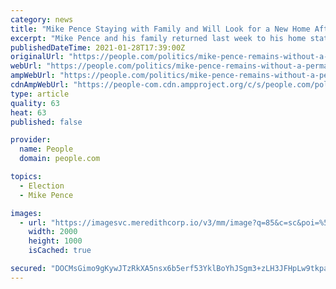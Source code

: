 ```yaml
---
category: news
title: "Mike Pence Staying with Family and Will Look for a New Home After Returning to Indiana: Sources"
excerpt: "Mike Pence and his family returned last week to his home state of Indiana, but the former vice president is still looking for a place to call his own. Pence, 61, told a small crowd of supporters ..."
publishedDateTime: 2021-01-28T17:39:00Z
originalUrl: "https://people.com/politics/mike-pence-remains-without-a-permanent-home-since-he-and-his-family-returned-to-indiana/"
webUrl: "https://people.com/politics/mike-pence-remains-without-a-permanent-home-since-he-and-his-family-returned-to-indiana/"
ampWebUrl: "https://people.com/politics/mike-pence-remains-without-a-permanent-home-since-he-and-his-family-returned-to-indiana/?amp=true"
cdnAmpWebUrl: "https://people-com.cdn.ampproject.org/c/s/people.com/politics/mike-pence-remains-without-a-permanent-home-since-he-and-his-family-returned-to-indiana/?amp=true"
type: article
quality: 63
heat: 63
published: false

provider:
  name: People
  domain: people.com

topics:
  - Election
  - Mike Pence

images:
  - url: "https://imagesvc.meredithcorp.io/v3/mm/image?q=85&c=sc&poi=%5B980%2C466%5D&w=2000&h=1000&url=https%3A%2F%2Fstatic.onecms.io%2Fwp-content%2Fuploads%2Fsites%2F20%2F2021%2F01%2F21%2Fmike-pence-5-2000.jpg"
    width: 2000
    height: 1000
    isCached: true

secured: "DOCMsGimo9gKywJTzRkXA5nsx6b5erf53YklBoYhJSgm3+zLH3JFHpLw9tkpaLVnuSXlqkzTIxr2aK257YF+EKRgdhZh1Y3l6PiiJNn7BRkDnfUMD3qr/3VfPfTbZ0mdmvkcJ5cgA8C54bWaBGPq5QwI+g/tWcPf4XIwWTI+vQaMCgnsLTMY2wB9M0cHYJ/eDuz/uRTPVyUTURRpMdUmhsprkJYrJ0Wi3vMN6iT4gK6ZvLXC9QjlE/vcmmTRBvOTmv3u0g0NdeululovM3T1kacdZhx0fp8Swb4qcydiiLbb2Y2e4gRKD94dLJPJPn/sJSsywBZipv+f9yg9AJRRhSiIgXfCiyK6IXnsBJdZ1fo=;G6wfT0t9bUYjZmuswsoyYw=="
---
```


